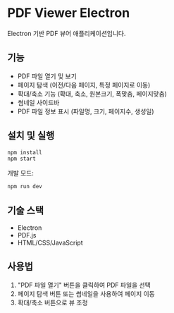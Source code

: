 # PDF Viewer Electron

Electron 기반 PDF 뷰어 애플리케이션입니다.

## 기능

- PDF 파일 열기 및 보기
- 페이지 탐색 (이전/다음 페이지, 특정 페이지로 이동)
- 확대/축소 기능 (확대, 축소, 원본크기, 폭맞춤, 페이지맞춤)
- 썸네일 사이드바
- PDF 파일 정보 표시 (파일명, 크기, 페이지수, 생성일)

## 설치 및 실행

```bash
npm install
npm start
```

개발 모드:
```bash
npm run dev
```

## 기술 스택

- Electron
- PDF.js
- HTML/CSS/JavaScript

## 사용법

1. "PDF 파일 열기" 버튼을 클릭하여 PDF 파일을 선택
2. 페이지 탐색 버튼 또는 썸네일을 사용하여 페이지 이동
3. 확대/축소 버튼으로 뷰 조정